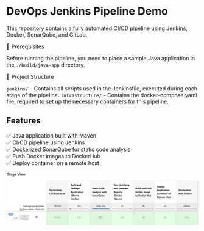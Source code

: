 # DevOps Jenkins Pipeline Demo

This repository contains a fully automated CI/CD pipeline using Jenkins, Docker, SonarQube, and GitLab.

📌 Prerequisites

Before running the pipeline, you need to place a sample Java application in the `./build/java-app` directory.

📂 Project Structure

`jenkins/` – Contains all scripts used in the Jenkinsfile, executed during each stage of the pipeline.
`infrastructure/` – Contains the docker-compose.yaml file, required to set up the necessary containers for this pipeline. 

## Features
✅ Java application built with Maven  
✅ CI/CD pipeline using Jenkins  
✅ Dockerized SonarQube for static code analysis  
✅ Push Docker images to DockerHub  
✅ Deploy container on a remote host 


![Jenkins_pipeline](./images/Jenkins.jpg)